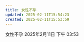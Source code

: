 ```yaml
---
title: 女性不孕
updated: 2025-02-11T15:54:23
created: 2025-02-11T15:53:59
---
```


女性不孕
2025年2月11日
下午 03:53
